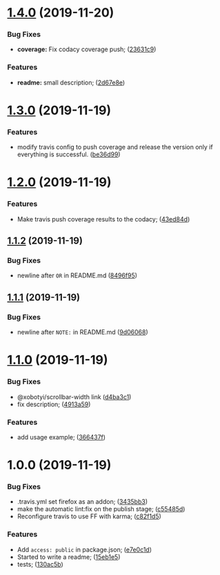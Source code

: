 # [1.4.0](https://github.com/xobotyi/should-reverse-rtl-scroll/compare/v1.3.0...v1.4.0) (2019-11-20)


### Bug Fixes

* **coverage:** Fix codacy coverage push; ([23631c9](https://github.com/xobotyi/should-reverse-rtl-scroll/commit/23631c941d2aad2d0d2309109b89ddc08be14732))


### Features

* **readme:** small description; ([2d67e8e](https://github.com/xobotyi/should-reverse-rtl-scroll/commit/2d67e8e2b948b83af5f50a292604ccd4271125f7))

# [1.3.0](https://github.com/xobotyi/should-reverse-rtl-scroll/compare/v1.2.0...v1.3.0) (2019-11-19)


### Features

* modify travis config to push coverage and release the version only if everything is successful. ([be36d99](https://github.com/xobotyi/should-reverse-rtl-scroll/commit/be36d9942871b1be95b6c79da158f2131cc8449c))

# [1.2.0](https://github.com/xobotyi/should-reverse-rtl-scroll/compare/v1.1.2...v1.2.0) (2019-11-19)


### Features

* Make travis push coverage results to the codacy; ([43ed84d](https://github.com/xobotyi/should-reverse-rtl-scroll/commit/43ed84d6d79024b1156fb3e7661b77143b21186f))

## [1.1.2](https://github.com/xobotyi/should-reverse-rtl-scroll/compare/v1.1.1...v1.1.2) (2019-11-19)


### Bug Fixes

* newline after `OR` in README.md ([8496f95](https://github.com/xobotyi/should-reverse-rtl-scroll/commit/8496f950c6c1463efba9f3fcaf8ad375b482c6f4))

## [1.1.1](https://github.com/xobotyi/should-reverse-rtl-scroll/compare/v1.1.0...v1.1.1) (2019-11-19)


### Bug Fixes

* newline after `NOTE:` in README.md ([9d06068](https://github.com/xobotyi/should-reverse-rtl-scroll/commit/9d0606861aaf7d637ab977c73808a3071069bf0a))

# [1.1.0](https://github.com/xobotyi/should-reverse-rtl-scroll/compare/v1.0.0...v1.1.0) (2019-11-19)


### Bug Fixes

* @xobotyi/scrollbar-width link ([d4ba3c1](https://github.com/xobotyi/should-reverse-rtl-scroll/commit/d4ba3c19d7f5adacedc128118a19ee8dd9264695))
* fix description; ([4913a59](https://github.com/xobotyi/should-reverse-rtl-scroll/commit/4913a5985b5c7d20cd281085f95275b9fc16e064))


### Features

* add usage example; ([366437f](https://github.com/xobotyi/should-reverse-rtl-scroll/commit/366437f1a523488ca6acf91dcf35026d9bebf425))

# 1.0.0 (2019-11-19)


### Bug Fixes

* .travis.yml set firefox as an addon; ([3435bb3](https://github.com/xobotyi/should-reverse-rtl-scroll/commit/3435bb36063cb08eb2808f9c6924eb12ef0697fe))
* make the automatic lint:fix on the publish stage; ([c55485d](https://github.com/xobotyi/should-reverse-rtl-scroll/commit/c55485d844e0d8258b59e985355d1be44e0010b6))
* Reconfigure travis to use FF with karma; ([c82f1d5](https://github.com/xobotyi/should-reverse-rtl-scroll/commit/c82f1d50a16c0548e0d4cc8e3dd467c909746b7b))


### Features

* Add `access: public` in package.json; ([e7e0c1d](https://github.com/xobotyi/should-reverse-rtl-scroll/commit/e7e0c1de2ecec8292bf4c7052ba3950d322f9b37))
* Started to write a readme; ([15eb1e5](https://github.com/xobotyi/should-reverse-rtl-scroll/commit/15eb1e5bce1141eab3f9fe9a7804c254c0fa2b87))
* tests; ([130ac5b](https://github.com/xobotyi/should-reverse-rtl-scroll/commit/130ac5b1fc04d6fd6340ad46167b21cf233b76ba))
